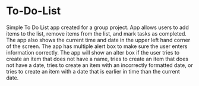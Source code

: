 # To-Do-List
Simple To Do List app created for a group project.
App allows users to add items to the list, remove items from the list, and mark tasks as completed.  The app also shows the current time and date in the upper left hand corner of the screen.  The app has multiple alert box to make sure the user enters information correctly.  The app will show an alter box if the user tries to create an item that does not have a name, tries to create an item that does not have a date, tries to create an item with an incorrectly formatted date, or tries to create an item with a date that is earlier in time than the current date. 
